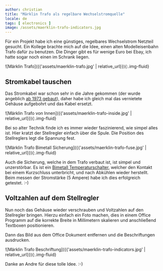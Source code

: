 ```yaml
---
author: christian
title: "Märklin Trafo als regelbare Wechselstromquelle"
locale: de
tags: [ electronics ]
image: /assets/maerklin-trafo-indicators.jpg
---
```


Für ein Projekt habe ich eine günstiges, regelbares Wechselstrom Netzteil gesucht.
Ein Kollege brachte mich auf die Idee, einen alten Modell&shy;eisenbahn Trafo dafür
zu benutzen. Die Dinger gibt es für wenige Euro bei Ebay, ich hatte sogar noch
einen im Schrank liegen.

[trafo]: https://www.lokmuseum.de/showartikel.php?Wg1=Spur%20H0%20M%E4rklin&Wg2=Zubeh%F6r&SArt=3079&SBez=37540%20Spur%20H0%20M%E4rklin%20Transformator&Seite=1&SID=wnvdprdl
[bimetall]: https://de.wikipedia.org/wiki/Temperaturschalter

![Märklin Trafo]({{'assets/maerklin-trafo.jpg' | relative_url}}){:.img-fluid}

## Stromkabel tauschen

Das Stromkabel war schon sehr in die Jahre gekommen (der wurde angeblich [ab 1973 gebaut][trafo]),
daher habe ich gleich mal das vernietete Gehäuse aufgebohrt und das Kabel ersetzt.

![Märklin Trafo von Innen]({{'assets/maerklin-trafo-inside.jpg' | relative_url}}){:.img-fluid}

Bei so alter Technik finde ich es immer wieder faszinierend, wie simpel
alles ist. Hier kratzt der Stellregler einfach über die Spule. Die Position
des Stellreglers legt die Spannung fest.

![Märklin Trafo Bimetall Sicherung]({{'assets/maerklin-trafo-fuse.jpg' | relative_url}}){:.img-fluid}

Auch die Sicherung, welche in dem Trafo verbaut ist, ist simpel und unzerstörbar.
Es ist ein [Bimetall Temperaturschalter][bimetall], welcher den Kontakt bei einem Kurzschluss
unterbricht, und nach Abkühlen wieder herstellt. Beim messen der Stromstärke (5 Ampere) habe ich
dies erfolgreich getestet. :-)

## Voltzahlen auf dem Stellregler

Nun noch das Gehäuse wieder verschrauben und Voltzahlen auf den Stellregler bringen.
Hierzu einfach ein Foto machen, dies in einem Office Programm auf die korrekte Breite
in Millimetern skalieren und anschließend Textboxen positionieren.

Dann das Bild aus dem Office Dokument entfernen und die Beschriftungen ausdrucken.

![Märklin Trafo Beschriftung]({{'assets/maerklin-trafo-indicators.jpg' | relative_url}}){:.img-fluid}

Danke an Andre für diese tolle Idee. :-)
